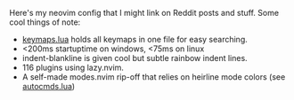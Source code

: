 Here's my neovim config that I might link on Reddit posts and stuff. Some cool things of note:

* [keymaps.lua](./lua/pynappo/keymaps.lua) holds all keymaps in one file for easy searching.
* <200ms startuptime on windows, <75ms on linux
* indent-blankline is given cool but subtle rainbow indent lines.
* 116 plugins using lazy.nvim.
* A self-made modes.nvim rip-off that relies on heirline mode colors (see [autocmds.lua](./lua/pynappo/autocmds.lua))
